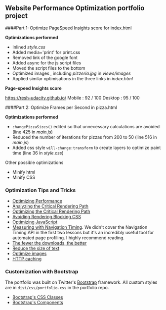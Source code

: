 ## Website Performance Optimization portfolio project


####Part 1: Optimize PageSpeed Insights score for index.html

**Optimizations performed**

* Inlined *style.css*
* Added media='print' for print.css
* Removed link of the google font
* Added async for the js script files
* Moved the script files to the bottom
* Optimized images , including *pizzeria.jpg* in *views/images*
* Applied similar optimisations in the three links in *index.html*

**Page-speed Insights score**

https://resh-udacity.github.io/
Mobile : 92 / 100
Desktop : 95 / 100

####Part 2: Optimize Frames per Second in pizza.html

**Optimizations performed**

* `changePizzaSizes()` edited so that unnecessary calculations are avoided (line 425 in *main.js*)
* Reduced the number of iterations for pizzas from 200 to 50 (line 516 in *main.js*)
* Added css style `will-change:transform` to create layers to optimize paint time (line 36 in *style.css*)

Other possible optimizations
* Minify html
* Minify CSS

### Optimization Tips and Tricks
* [Optimizing Performance](https://developers.google.com/web/fundamentals/performance/ "web performance")
* [Analyzing the Critical Rendering Path](https://developers.google.com/web/fundamentals/performance/critical-rendering-path/analyzing-crp.html "analyzing crp")
* [Optimizing the Critical Rendering Path](https://developers.google.com/web/fundamentals/performance/critical-rendering-path/optimizing-critical-rendering-path.html "optimize the crp!")
* [Avoiding Rendering Blocking CSS](https://developers.google.com/web/fundamentals/performance/critical-rendering-path/render-blocking-css.html "render blocking css")
* [Optimizing JavaScript](https://developers.google.com/web/fundamentals/performance/critical-rendering-path/adding-interactivity-with-javascript.html "javascript")
* [Measuring with Navigation Timing](https://developers.google.com/web/fundamentals/performance/critical-rendering-path/measure-crp.html "nav timing api"). We didn't cover the Navigation Timing API in the first two lessons but it's an incredibly useful tool for automated page profiling. I highly recommend reading.
* <a href="https://developers.google.com/web/fundamentals/performance/optimizing-content-efficiency/eliminate-downloads.html">The fewer the downloads, the better</a>
* <a href="https://developers.google.com/web/fundamentals/performance/optimizing-content-efficiency/optimize-encoding-and-transfer.html">Reduce the size of text</a>
* <a href="https://developers.google.com/web/fundamentals/performance/optimizing-content-efficiency/image-optimization.html">Optimize images</a>
* <a href="https://developers.google.com/web/fundamentals/performance/optimizing-content-efficiency/http-caching.html">HTTP caching</a>

### Customization with Bootstrap
The portfolio was built on Twitter's <a href="http://getbootstrap.com/">Bootstrap</a> framework. All custom styles are in `dist/css/portfolio.css` in the portfolio repo.

* <a href="http://getbootstrap.com/css/">Bootstrap's CSS Classes</a>
* <a href="http://getbootstrap.com/components/">Bootstrap's Components</a>
